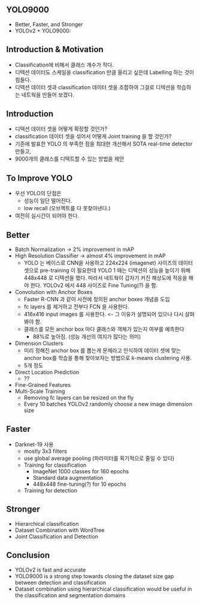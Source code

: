 ## YOLO9000

- Better, Faster, and Stronger
- YOLOv2 + YOLO9000: 

## Introduction & Motivation
- Classification에 비해서 클래스 개수가 작다.
- 디텍션 데이터도 스케일을 classification 만큼 올리고 싶은데 Labelling 하는 것이 힘들다.
- 디텍션 데이터 셋과 classification 데이터 셋을 조합하여 그걸로 디텍션을 학습하는 네트웍을 만들어 보겠다.

## Introduction
- 디텍션 데이터 셋을 어떻게 확장할 것인가?
- classification 데이터 셋을 섞어서 어떻게 Joint training 을 할 것인가?
- 기존에 발표한 YOLO 의 부족한 점을 최대한 개선해서 SOTA real-time detector 만들고,
- 9000개의 클래스를 디텍트할 수 있는 방법을 제안

## To Improve YOLO
- 우선 YOLO의 단점은
	- 성능이 일단 떨어진다.
	- low recall (오브젝트를 다 못찾아낸다.)
- 여전히 실시간이 되어야 한다.

## Better
- Batch Normalization -> 2% improvement in mAP
- High Resolution Classifier -> almost 4% improvement in mAP
	- YOLO 는 베이스로 CNN을 사용하고 224x224 (imagenet) 사이즈의 데이터 셋으로 pre-training 이 필요한데 
	YOLO 1 때는 디텍션의 성능을 높이기 위해 448x448 로 디텍션을 했다. 
	따라서 네트웍이 갑자기 커진 해상도에 적응을 해야 한다. YOLOv2 에서 448 사이즈로 Fine Tuning(?) 을 함.
- Convolution with Anchor Boxes
	- Faster R-CNN 과 같이 사전에 정의된 anchor boxes 개념을 도입
	- fc layers 를 제거하고 전부다 FCN 을 사용한다.
	- 416x416 input images 를 사용한다. <- 그 이유가 설명되어 있으나 다시 살펴봐야 함.
 	- 클래스를 모든 anchor box 마다 클래스와 객체가 있는지 여부를 예측한다
		- 88%로 높아짐. (성능 개선의 여지가 많다는 의미)
- Dimension Clusters
	- 미리 정해진 anchor box 를 뽑는게 문제라고 인식하여 
	데이터 셋에 맞는 anchor box를 학습을 통해 찾아보자는 방법으로 k-means clustering 사용.
	- 5개 정도
- Direct Location Prediction
	- ?? 
- Fine-Grained Features
- Multi-Scale Training
	- Removing fc layers can be resized on the fly
	- Every 10 batches YOLOv2 randomly choose a new image dimension size
	
## Faster
- Darknet-19 사용
	- mostly 3x3 filters
	- use global average pooling (파라미터를 획기적으로 줄일 수 있다)
	- Training for classification
		- ImageNet 1000 classes for 160 epochs
		- Standard data augmentation
		- 448x448 fine-tuning(?) for 10 epochs
	- Training for detection
	
## Stronger
- Hierarchical classification
- Dataset Combination with WordTree
- Joint Classification and Detection
		
## Conclusion
- YOLOv2 is fast and accurate
- YOLO9000 is a strong step towards closing the dataset size gap between detection and classification
- Dataset combination using hierarchical classification would be useful in the classification and segmentation domains
